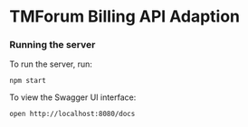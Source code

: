 
# TMForum Billing API Adaption

### Running the server
To run the server, run:

```
npm start
```

To view the Swagger UI interface:

```
open http://localhost:8080/docs
```

